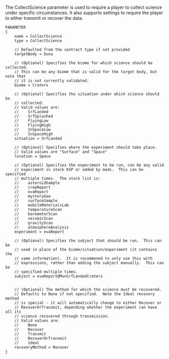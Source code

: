 The CollectScience parameter is used to require a player to collect science under specific circumstances.  It also supports settings to require the player to either transmit or recover the data.

    PARAMETER
    {
        name = CollectScience
        type = CollectScience

        // Defaulted from the contract type if not provided
        targetBody = Duna

        // (Optional) Specifies the biome for which science should be collected.
        // This can be any biome that is valid for the target body, but note that
        // it is not currently validated.
        biome = Craters

        // (Optional) Specifies the situation under which science should be
        // collected.
        // Valid values are:
        //    SrfLanded
        //    SrfSplashed
        //    FlyingLow
        //    FlyingHigh
        //    InSpaceLow
        //    InSpaceHigh
        situation = SrfLanded

        // (Optional) Specifies where the experiment should take place.
        // Valid values are "Surface" and "Space"
        location = Space

        // (Optional) Specifies the experiment to be run, can be any valid
        // experiment in stock KSP or added by mods.  This can be specified
        // multiple times.  The stock list is:
        //    asteroidSample
        //    crewReport
        //    evaReport
        //    mysteryGoo
        //    surfaceSample
        //    mobileMaterialsLab
        //    temperatureScan
        //    barometerScan
        //    seismicScan
        //    gravityScan
        //    atmosphereAnalysis
        experiment = evaReport

        // (Optional) Specifies the subject that should be run.  This can be
        // used in place of the biome/situation/experiment (it contains the
        // same information).  It is recommened to only use this with
        // expressions, rather than adding the subject manually.  This can be
        // specified multiple times.
        subject = evaReport@MunSrfLandedCraters


        // (Optional) The method for which the science must be recovered.
        // Defaults to None if not specified.  Note the Ideal recovery method
        // is special - it will automatically change to either Recover or
        // RecoverOrTransmit, depending whether the experiment can have all its
        // science recovered through transmission.
        // Valid values are:
        //    None
        //    Recover
        //    Transmit
        //    RecoverOrTransmit
        //    Ideal
        recoveryMethod = Recover
    }
